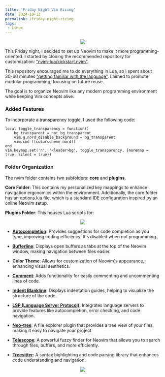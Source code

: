 ```yaml
---
title: 'Friday Night Vim Ricing'
date: 2024-10-12
permalink: /friday-night-ricing
tags:
 - Linux   
---
```


<p align="center">
    <img src = "https://github.com/user-attachments/assets/0b5913f3-713e-4ecc-92c5-c0835234dceb"/>
</p>

This Friday night, I decided to set up Neovim to make it more programming-oriented. I started by cloning the recommended repository for customization: ["nvim-lua/kickstart.nvim"](https://github.com/nvim-lua/kickstart.nvim).

This repository encouraged me to do everything in Lua, so I spent about 30-60 minutes ["getting familiar with the language"](https://learnxinyminutes.com/docs/lua/). I aimed to promote modular programming, focusing on future reuse.

The goal is to organize Neovim like any modern programming environment while keeping Vim concepts alive.

### Added Features


To incorporate a transparency toggle, I used the following code:

    local toggle_transparency = function()
        bg_transparent = not bg_transparent
        vim.g.nord_disable_background = bg_transparent
        vim.cmd [[colorscheme nord]]
    end
    vim.keymap.set('n', '<leader>bg', toggle_transparency, {noremap = true, silent = true})


### Folder Organization

The nvim folder contains two subfolders: **core** and **plugins**.

**Core Folder**: This contains my personalized key mappings to enhance navigation ergonomics within the environment. Additionally, the core folder has an options.lua file, which is a standard IDE configuration inspired by an online Neovim setup.

**Plugins Folder**: This houses Lua scripts for:

<p align="center">
    <img src = "https://github.com/user-attachments/assets/3eff5553-a305-4066-98ac-3c3ab0fee9e4"/>
</p>

- **[Autocompletion](https://github.com/L3MON4D3/LuaSnip.git)**: Provides suggestions for code completion as you type, improving coding efficiency. It's disabled when not programming.

- **[Bufferline](https://github.com/nvim-tree/nvim-web-devicons.git)**: Displays open buffers as tabs at the top of the Neovim window, making navigation between files easier.

- **Color Theme**: Allows for customization of Neovim's appearance, enhancing visual aesthetics.

- **[Comment](https://github.com/numToStr/Comment.nvim.git)**: Adds functionality for easily commenting and uncommenting lines of code.

- **[Indent Blankline](https://github.com/lukas-reineke/indent-blankline.nvim.git)**: Displays indentation guides, helping to visualize the structure of the code.

- **[LSP (Language Server Protocol)](https://github.com/williamboman/mason.nvim.git)**: Integrates language servers to provide features like autocompletion, error checking, and code navigation.

- **[Neo-tree](https://github.com/nvim-neo-tree/neo-tree.nvim.git)**: A file explorer plugin that provides a tree view of your files, making it easy to navigate your project.

- **[Telescope](https://github.com/nvim-telescope/telescope.nvim.git)**: A powerful fuzzy finder for Neovim that allows you to search through files, buffers, and more efficiently.

- **[Treesitter](https://github.com/tree-sitter/tree-sitter.git)**: A syntax highlighting and code parsing library that enhances code understanding and navigation.

<p align="center">
    <img src = "https://github.com/user-attachments/assets/2b99136d-1765-41a9-a60b-0e9a38699f60"/>
</p>

